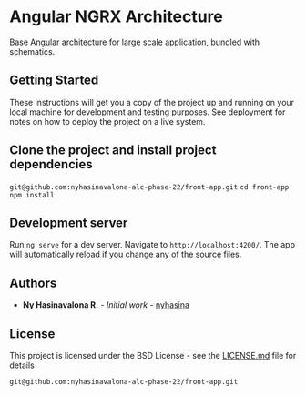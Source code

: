 # Angular NGRX Architecture

Base Angular architecture for large scale application, bundled with schematics.

## Getting Started

These instructions will get you a copy of the project up and running on your local machine for development and testing purposes. See deployment for notes on how to deploy the project on a live system.

## Clone the project and install project dependencies

`git@github.com:nyhasinavalona-alc-phase-22/front-app.git`
`cd front-app`
`npm install`

## Development server

Run `ng serve` for a dev server. Navigate to `http://localhost:4200/`. The app will automatically reload if you change any of the source files.

## Authors

-   **Ny Hasinavalona R.** - _Initial work_ - [nyhasina](https://github.com/nyhasina)

## License

This project is licensed under the BSD License - see the [LICENSE.md](LICENSE.md) file for details


`git@github.com:nyhasinavalona-alc-phase-22/front-app.git`
